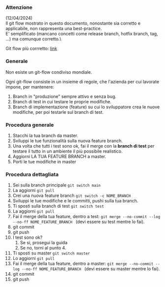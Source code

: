 ### Attenzione
(12/04/2024)\
Il git flow mostrato in questo documento, nonostante sia corretto e applicabile, non rappresenta una best-practice.\
E' semplificato (mancano concetti come release branch, hotfix branch, tag, ...) ma comunque corretto.\

Git flow più corrretto: [link](https://nvie.com/posts/a-successful-git-branching-model/)

### Generale
Non esiste un git-flow condiviso mondiale.

Ogni git-flow consiste in un insieme di regole, che l'azienda per cui lavorate
impone, per mantenere:
1. Branch in "produzione" sempre attivo e senza bug.
2. Branch di test in cui testare le proprie modifiche.
3. Branch di implementazione (feature) su cui lo sviluppatore crea le nuove modifiche, per poi testarle sul branch di test.

### Procedura generale
1. Stacchi la tua branch da master.
2. Sviluppi le tue funzionalità sulla nuova feature branch.
3. Una volta che tutti i test sono ok, fai il merge con la **branch di test** per testare il tutto in un ambiente il più possibile realistico.
4. Aggiorni LA TUA FEATURE BRANCH a master.
5. Porti le tue modifiche in master

### Procedura dettagliata
1. Sei sulla branch principale `git switch main`
2. La aggiorni `git pull`
3. Crei una nuova feature branch `git switch -c NOME_BRANCH` 
4. Sviluppi le tue modifiche e le committi, pushi sulla tua branch.
5. Ti sposti sulla branch di test `git switch test`
6. La aggiorni `git pull`
7. Fai il merge della tua feature, dentro a test: `git merge --no-commit --log --no-ff NOME_FEATURE_BRANCH ` (devi essere su test mentre lo fai).
8. git commit 
9. git push
10. I test sono ok?
    1. Se si, prosegui la guida
    2. Se no, torni al punto 4.
11. Ti sposti su master `git switch master`
12. Lo aggiorni `git pull`
13. Fai il merge della tua feature, dentro a master: `git merge --no-commit --log --no-ff NOME_FEATURE_BRANCH ` (devi essere su master mentre lo fai).
14. git commit 
15. git push
